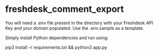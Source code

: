 # freshdesk_comment_export

You will need a .env file present in the directory with your Freshdesk API Key and your domain populated. Use the .env.sample as a template.

Simply install Python dependencies and run using:

pip3 install -r requirements.txt && python3 app.py
